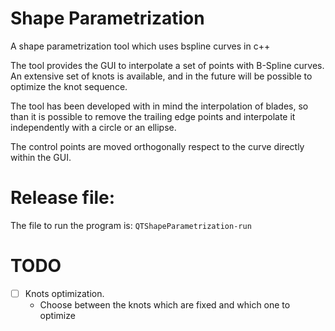 # Shape Parametrization
A shape parametrization tool which uses bspline curves in c++

The tool provides the GUI to interpolate a set of points with B-Spline curves.
An extensive set of knots is available, and in the future will be possible to optimize the knot sequence.

The tool has been developed with in mind the interpolation of blades, 
 so than it is possible to remove the trailing edge points and interpolate it independently with a circle or an ellipse.

The control points are moved orthogonally respect to the curve directly within the GUI.

# Release file:
The file to run the program is: `QTShapeParametrization-run`

# TODO
- [ ] Knots optimization.
	- Choose between the knots which are fixed and which one to optimize

